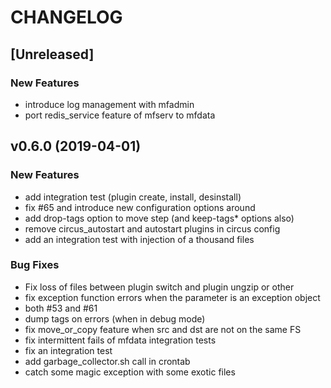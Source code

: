 # CHANGELOG


## [Unreleased]

### New Features
- introduce log management with mfadmin
- port redis_service feature of mfserv to mfdata






## v0.6.0 (2019-04-01)

### New Features
- add integration test (plugin create, install, desinstall)
- fix #65 and introduce new configuration options around
- add drop-tags option to move step (and keep-tags* options also)
- remove circus_autostart and autostart plugins in circus config
- add an integration test with injection of a thousand files


### Bug Fixes
- Fix loss of files between plugin switch and plugin ungzip or other
- fix exception function errors when the parameter is an exception object
- both #53 and #61
- dump tags on errors (when in debug mode)
- fix move_or_copy feature when src and dst are not on the same FS
- fix intermittent fails of mfdata integration tests
- fix an integration test
- add garbage_collector.sh call in crontab
- catch some magic exception with some exotic files





